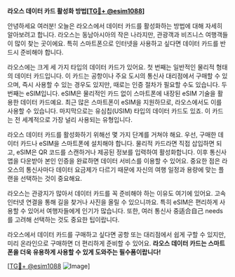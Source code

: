 **라오스 데이터 카드 활성화 방법[[TG💪+ @esim1088](https://t.me/s/esim1088)]**

안녕하세요 여러분! 오늘은 라오스에서 데이터 카드를 활성화하는 방법에 대해 자세히 알아보려고 합니다. 라오스는 동남아시아의 작은 나라지만, 관광객과 비즈니스 여행객들이 많이 찾는 곳이에요. 특히 스마트폰으로 인터넷을 사용하고 싶다면 데이터 카드를 반드시 준비해야 합니다.

라오스에는 크게 세 가지 타입의 데이터 카드가 있어요. 첫 번째는 일반적인 물리적 형태의 데이터 카드입니다. 이 카드는 공항이나 주요 도시의 통신사 대리점에서 구매할 수 있으며, 즉시 사용할 수 있는 경우도 있지만, 때로는 인증 절차가 필요할 수도 있습니다. 두 번째는 eSIM입니다. eSIM은 물리적인 카드 없이 스마트폰에 내장된 eSIM 기술을 활용한 데이터 카드예요. 최근 많은 스마트폰이 eSIM을 지원하므로, 라오스에서도 이를 사용할 수 있습니다. 마지막으로는 유심칩(USIM) 타입의 데이터 카드도 있죠. 이 카드는 전 세계적으로 가장 널리 사용되는 유형입니다.

라오스 데이터 카드를 활성화하기 위해선 몇 가지 단계를 거쳐야 해요. 우선, 구매한 데이터 카드나 eSIM을 스마트폰에 설치해야 합니다. 물리적 카드라면 직접 삽입하면 되고, eSIM은 QR 코드를 스캔하거나 제공된 정보를 입력하여 활성화합니다. 이후 통신사 앱을 다운받아 본인 인증을 완료하면 데이터 서비스를 이용할 수 있어요. 중요한 점은 라오스의 통신사마다 데이터 요금제가 다르기 때문에 자신의 여행 일정과 용량에 맞는 플랜을 선택하는 것이 중요해요.

라오스는 관광지가 많아서 데이터 카드를 꼭 준비해야 하는 이유도 여기에 있어요. 고속 인터넷 연결을 통해 길을 찾거나 사진을 올릴 수 있으니까요. 특히 eSIM은 편리하게 사용할 수 있어서 여행자들에게 인기가 많습니다. 또한, 여러 통신사 중适合自己 needs를 고려해 선택하는 것도 중요한 팁이랍니다.

라오스에서 데이터 카드를 구매하고 싶다면 공항 또는 대리점에서 쉽게 구할 수 있지만, 미리 온라인으로 구매하면 더 편리하게 준비할 수 있어요. **라오스 데이터 카드는 스마트폰을 더욱 유용하게 사용할 수 있게 도와주는 필수품이랍니다!**

[[TG💪+ @esim1088](https://t.me/s/esim1088) ![Image](https://i.postimg.cc/Y0z9fWf4/image.png)]